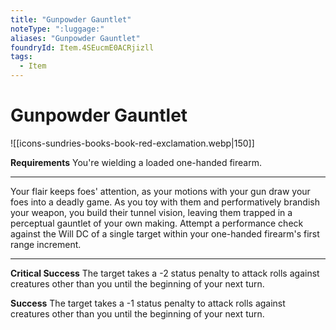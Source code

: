 ```yaml
---
title: "Gunpowder Gauntlet"
noteType: ":luggage:"
aliases: "Gunpowder Gauntlet"
foundryId: Item.4SEucmE0ACRjizll
tags:
  - Item
---
```


# Gunpowder Gauntlet
![[icons-sundries-books-book-red-exclamation.webp|150]]

**Requirements** You're wielding a loaded one-handed firearm.

* * *

Your flair keeps foes' attention, as your motions with your gun draw your foes into a deadly game. As you toy with them and performatively brandish your weapon, you build their tunnel vision, leaving them trapped in a perceptual gauntlet of your own making. Attempt a performance check against the Will DC of a single target within your one-handed firearm's first range increment.

* * *

**Critical Success** The target takes a -2 status penalty to attack rolls against creatures other than you until the beginning of your next turn.

**Success** The target takes a -1 status penalty to attack rolls against creatures other than you until the beginning of your next turn.
